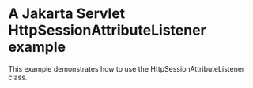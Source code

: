 # A Jakarta Servlet HttpSessionAttributeListener example

This example demonstrates how to use the HttpSessionAttributeListener class.
